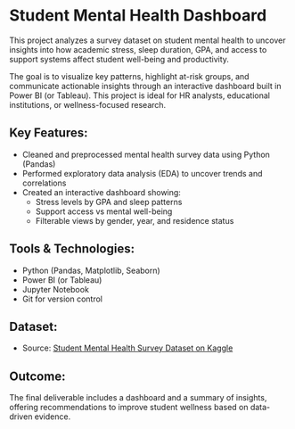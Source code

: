 # Student Mental Health Dashboard

This project analyzes a survey dataset on student mental health to uncover insights into how academic stress, sleep duration, GPA, and access to support systems affect student well-being and productivity.

The goal is to visualize key patterns, highlight at-risk groups, and communicate actionable insights through an interactive dashboard built in Power BI (or Tableau). This project is ideal for HR analysts, educational institutions, or wellness-focused research.

## Key Features:
- Cleaned and preprocessed mental health survey data using Python (Pandas)
- Performed exploratory data analysis (EDA) to uncover trends and correlations
- Created an interactive dashboard showing:
  - Stress levels by GPA and sleep patterns
  - Support access vs mental well-being
  - Filterable views by gender, year, and residence status

## Tools & Technologies:
- Python (Pandas, Matplotlib, Seaborn)
- Power BI (or Tableau)
- Jupyter Notebook
- Git for version control

## Dataset:
- Source: [Student Mental Health Survey Dataset on Kaggle](https://www.kaggle.com/datasets/abdullahashfaqvirk/student-mental-health-survey)

## Outcome:
The final deliverable includes a dashboard and a summary of insights, offering recommendations to improve student wellness based on data-driven evidence.

